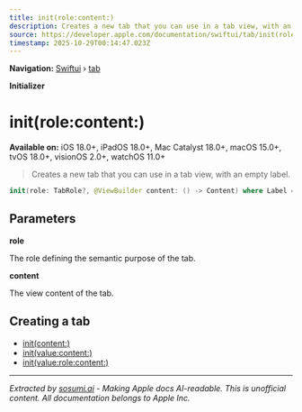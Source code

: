 ```yaml
---
title: init(role:content:)
description: Creates a new tab that you can use in a tab view, with an empty label.
source: https://developer.apple.com/documentation/swiftui/tab/init(role:content:)
timestamp: 2025-10-29T00:14:47.023Z
---
```


**Navigation:** [Swiftui](/documentation/swiftui) › [tab](/documentation/swiftui/tab)

**Initializer**

# init(role:content:)

**Available on:** iOS 18.0+, iPadOS 18.0+, Mac Catalyst 18.0+, macOS 15.0+, tvOS 18.0+, visionOS 2.0+, watchOS 11.0+

> Creates a new tab that you can use in a tab view, with an empty label.

```swift
init(role: TabRole?, @ViewBuilder content: () -> Content) where Label == DefaultTabLabel
```

## Parameters

**role**

The role defining the semantic purpose of the tab.



**content**

The view content of the tab.



## Creating a tab

- [init(content:)](/documentation/swiftui/tab/init(content:))
- [init(value:content:)](/documentation/swiftui/tab/init(value:content:))
- [init(value:role:content:)](/documentation/swiftui/tab/init(value:role:content:))

---

*Extracted by [sosumi.ai](https://sosumi.ai) - Making Apple docs AI-readable.*
*This is unofficial content. All documentation belongs to Apple Inc.*
